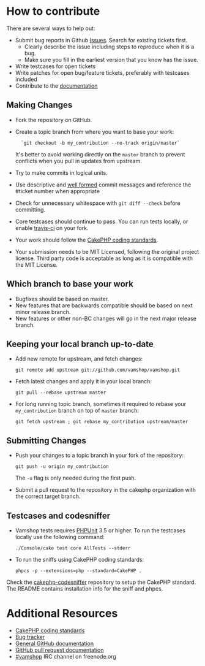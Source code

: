 # How to contribute

There are several ways to help out:

* Submit bug reports in Github [Issues](https://github.com/vamshop/vamshop/issues). Search for existing tickets first.
  * Clearly describe the issue including steps to reproduce when it is a bug.
  * Make sure you fill in the earliest version that you know has the issue.
* Write testcases for open tickets
* Write patches for open bug/feature tickets, preferably with testcases included
* Contribute to the [documentation](https://github.com/vamshop/docs)

## Making Changes

* Fork the repository on GitHub.
* Create a topic branch from where you want to base your work:

        `git checkout -b my_contribution --no-track origin/master`

  It's better to avoid working directly on the `master` branch to prevent
  conflicts when you pull in updates from upstream.
* Try to make commits in logical units.
* Use descriptive and [well formed](http://tbaggery.com/2008/04/19/a-note-about-git-commit-messages.html) commit messages and reference the #ticket number
  when appropriate
* Check for unnecessary whitespace with `git diff --check` before committing.
* Core testcases should continue to pass. You can run tests locally, or enable
  [travis-ci](https://travis-ci.org/) on your fork.
* Your work should follow the [CakePHP coding standards](http://book.cakephp.org/2.0/en/contributing/cakephp-coding-conventions.html).
* Your submission needs to be MIT Licensed, following the original project license. Third party code is acceptable as long as it is compatible with the MIT License.

## Which branch to base your work

* Bugfixes should be based on master.
* New features that are backwards compatible should be based on next minor release branch.
* New features or other non-BC changes will go in the next major release branch.

## Keeping your local branch up-to-date

* Add new remote for upstream, and fetch changes:

	`git remote add upstream git://github.com/vamshop/vamshop.git`

* Fetch latest changes and apply it in your local branch:

	`git pull --rebase upstream master`

* For long running topic branch, sometimes it required to rebase your
  `my_contribution` branch on top of `master` branch:

	`git fetch upstream ; git rebase my_contribution upstream/master`

## Submitting Changes

* Push your changes to a topic branch in your fork of the repository:

	`git push -u origin my_contribution`

  The `-u` flag is only needed during the first push.

* Submit a pull request to the repository in the cakephp organization with the
  correct target branch.

## Testcases and codesniffer

* Vamshop tests requires [PHPUnit](http://www.phpunit.de/manual/current/en/installation.html)
3.5 or higher. To run the testcases locally use the following command:

	`./Console/cake test core AllTests --stderr`

* To run the sniffs using CakePHP coding standards:

	`phpcs -p --extensions=php --standard=CakePHP .`

Check the [cakephp-codesniffer](https://github.com/cakephp/cakephp-codesniffer)
repository to setup the CakePHP standard. The README contains installation info
for the sniff and phpcs.

# Additional Resources

* [CakePHP coding standards](http://book.cakephp.org/2.0/en/contributing/cakephp-coding-conventions.html)
* [Bug tracker](http://github.com/vamshop/vamshop/issues)
* [General GitHub documentation](http://help.github.com/)
* [GitHub pull request documentation](http://help.github.com/send-pull-requests/)
* [#vamshop](irc://irc.freenode.net/#vamshop) IRC channel on freenode.org
